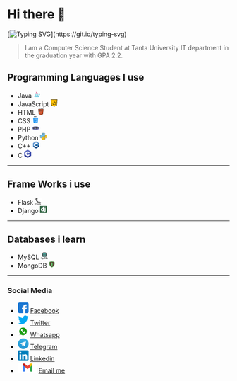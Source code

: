 # Hi there 👋

[![Typing SVG](https://readme-typing-svg.herokuapp.com?size=40&duration=4000&color=0D6B79&width=600&lines=I+am+Ibrahim+abu+eita;Computer+Science+Student;at+FCI+Tanta+University;Backend+Developer+!)](https://git.io/typing-svg)

> I am a Computer Science Student at Tanta University IT department in the graduation year with GPA 2.2.

## Programming Languages I use

- Java ![java](https://raw.githubusercontent.com/ibrahim99035/ibrahim99035/main/Images/languages/java.png)
- JavaScript ![JS](https://raw.githubusercontent.com/ibrahim99035/ibrahim99035/main/Images/languages/java-script.png)
- HTML ![HTML](https://raw.githubusercontent.com/ibrahim99035/ibrahim99035/main/Images/languages/html-5.png)
- CSS ![CSS](https://raw.githubusercontent.com/ibrahim99035/ibrahim99035/main/Images/languages/css.png)
- PHP ![php](https://raw.githubusercontent.com/ibrahim99035/ibrahim99035/main/Images/languages/php.png)
- Python ![py](https://raw.githubusercontent.com/ibrahim99035/ibrahim99035/main/Images/languages/python.png)
- C++ ![cpp](https://raw.githubusercontent.com/ibrahim99035/ibrahim99035/main/Images/languages/c-%20(1).png)
- C ![c](https://raw.githubusercontent.com/ibrahim99035/ibrahim99035/main/Images/languages/c-program-icon%20(1).png)

---

## Frame Works i use

- Flask ![flask](https://raw.githubusercontent.com/ibrahim99035/ibrahim99035/main/Images/languages/flask.png)
- Django ![Django](https://raw.githubusercontent.com/ibrahim99035/ibrahim99035/main/Images/languages/django-icon-21%20(1).jpg)

---

## Databases i learn

- MySQL ![mySql](https://raw.githubusercontent.com/ibrahim99035/ibrahim99035/main/Images/languages/mysql.png)
- MongoDB ![Mongo](https://raw.githubusercontent.com/ibrahim99035/ibrahim99035/main/Images/languages/icons8-mongodb-48.png)

---

### Social Media

- ![Facebook](https://raw.githubusercontent.com/ibrahim99035/ibrahim99035/main/Images/social_media/facebook.png) [Facebook](https://web.facebook.com/ibrahim.abueita.7/)
- ![Twitter](https://raw.githubusercontent.com/ibrahim99035/ibrahim99035/main/Images/social_media/twitter.png) [Twitter](https://twitter.com/Ebrahim87701156)
- ![Whatsapp ](https://raw.githubusercontent.com/ibrahim99035/ibrahim99035/main/Images/social_media/pngegg.png) [Whatsapp](https://wa.me/201061468175)
- ![Telegram](https://raw.githubusercontent.com/ibrahim99035/ibrahim99035/main/Images/social_media/Telegram_logo.png) [Telegram](https://t.me/ibrahimaboeita)
- ![Linkedin](https://raw.githubusercontent.com/ibrahim99035/ibrahim99035/main/Images/social_media/LinkedIn_icon.png) [Linkedin](https://www.linkedin.com/in/ibrahim-abu-eita-0b2490206/)
- ![gmail](https://raw.githubusercontent.com/ibrahim99035/ibrahim99035/main/Images/social_media/Gmail-logo%20(1).png) [Email me](mailto:ebrahimaboeita990@gmail.com)
